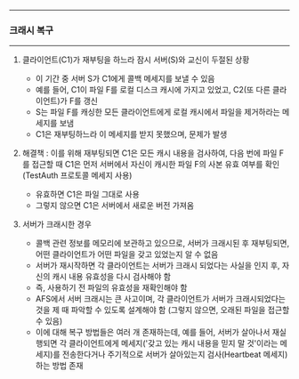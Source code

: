 -----
### 크래시 복구
-----
1. 클라이언트(C1)가 재부팅을 하느라 잠시 서버(S)와 교신이 두절된 상황
   - 이 기간 중 서버 S가 C1에게 콜백 메세지를 보낼 수 있음
   - 예를 들어, C1이 파일 F를 로컬 디스크 캐시에 가지고 있었고, C2(또 다른 클라이언트)가 F를 갱신
   - S는 파일 F를 캐싱한 모든 클라이언트에게 로컬 캐시에서 파일을 제거하라는 메세지를 보냄
   - C1은 재부팅하느라 이 메세지를 받지 못했으며, 문제가 발생

2. 해결책 : 이를 위해 재부팅되면 C1은 모든 캐시 내용을 검사하여, 다음 번에 파일 F를 접근할 때 C1은 먼저 서버에서 자신이 캐시한 파일 F의 사본 유효 여부를 확인 (TestAuth 프로토콜 메세지 사용)
   - 유효하면 C1은 파일 그대로 사용
   - 그렇지 않으면 C1은 서버에서 새로운 버전 가져옴

3. 서버가 크래시한 경우
   - 콜백 관련 정보를 메모리에 보관하고 있으므로, 서버가 크래시된 후 재부팅되면, 어떤 클라이언트가 어떤 파일을 갖고 있었는지 알 수 없음
   - 서버가 재시작하면 각 클라이언트는 서버가 크래시 되었다는 사실을 인지 후, 자신의 캐시 내용 유효성을 다시 검사해야 함
   - 즉, 사용하기 전 파일의 유효성을 재확인해야 함
   - AFS에서 서버 크래시는 큰 사고이며, 각 클라이언트가 서버가 크래시되었다는 것을 제 때 파악할 수 있도록 설계해야 함 (그렇지 않으면, 오래된 파일을 접근할 수 있음)
   - 이에 대해 복구 방법들은 여러 개 존재하는데, 예를 들어, 서버가 살아나서 재실행되면 각 클라이언트에게 메세지('갖고 있는 캐시 내용을 믿지 말 것'이라는 메세지)를 전송한다거나 주기적으로 서버가 살아있는지 검사(Heartbeat 메세지)하는 방법 존재
